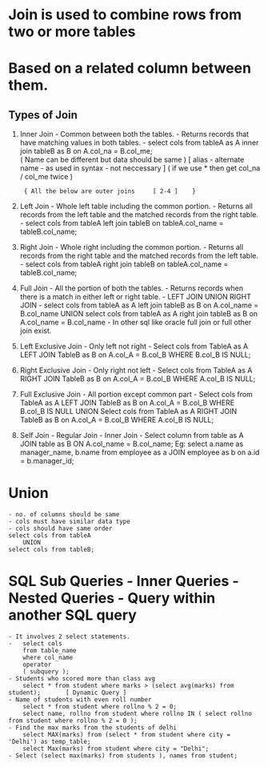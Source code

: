 # Join is used to combine rows from two or more tables
# Based on a related column between them.


## Types of Join

1) Inner Join - Common between both the tables.
              - Returns records that have matching values in both tables.
              - select cols 
                from tableA as A
                inner join 
                tableB as B on 
                A.col_na = B.col_me;  
                (   Name can be different but data should be same   )
                [   alias  -  alternate name  -  as used in syntax  -  not neccessary  ]
                (   if we use * then get col_na / col_me twice   )

        { All the below are outer joins     [ 2-4 ]    }

2) Left Join - Whole left table including the common portion.
             - Returns all records from the left table and the matched records from the right table.
             - select cols 
                from tableA 
                left join tableB 
                on tableA.col_name = tableB.col_name;

3) Right Join - Whole right including the common portion.
              - Returns all records from the right table and the matched records from the left table.
              - select cols 
                from tableA 
                right join tableB 
                on tableA.col_name = tableB.col_name;

4) Full Join - All the portion of both the tables.
             - Returns records when there is a match in either left or right table.
             - LEFT JOIN UNION RIGHT JOIN
             - select cols from tableA as A
               left join tableB as B
               on A.col_name = B.col_name
               UNION
               select cols from tableA as A
               right join tableB as B
               on A.col_name = B.col_name
             - In other sql like oracle full join or full other join exist.


5) Left Exclusive Join - Only left not right
            -   Select cols
                from TableA as A 
                LEFT JOIN 
                TableB as B 
                on A.col_A = B.col_B
                WHERE B.col_B IS NULL; 

6) Right Exclusive Join - Only right not left
            -   Select cols
                from TableA as A 
                RIGHT JOIN 
                TableB as B 
                on A.col_A = B.col_B
                WHERE A.col_B IS NULL; 

7) Full Exclusive Join - All portion except common part
            -   Select cols
                from TableA as A 
                LEFT JOIN 
                TableB as B 
                on A.col_A = B.col_B
                WHERE B.col_B IS NULL
                UNION
                Select cols
                from TableA as A 
                RIGHT JOIN 
                TableB as B 
                on A.col_A = B.col_B
                WHERE A.col_B IS NULL;

8) Self Join - Regular Join - Inner Join
            -   Select column 
                from table as A
                JOIN table as B
                ON A.col_name = B.col_name;
    Eg: select a.name as manager_name, b.name from 
            employee as a JOIN employee as b 
            on a.id = b.manager_id;


# Union 
    - no. of columns should be same 
    - cols must have similar data type
    - cols should have same order
    select cols from tableA 
        UNION
    select cols from tableB;


# SQL Sub Queries   -   Inner Queries   -   Nested Queries  -   Query within another SQL query
    - It involves 2 select statements.
    -   select cols 
        from table_name 
        where col_name 
        operator
        ( subquery );
    - Students who scored more than class avg
        select * from student where marks > (select avg(marks) from student);       [ Dynamic Query ]
    - Name of students with even roll number
        select * from student where rollno % 2 = 0; 
        select name, rollno from student where rollno IN ( select rollno from student where rollno % 2 = 0 );
    - Find the max marks from the students of delhi
        select MAX(marks) from (select * from student where city = 'Delhi') as temp_table;
        select Max(marks) from student where city = "Delhi";
    - Select (select max(marks) from students ), names from student;